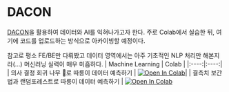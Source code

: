# DACON
[DACON](https://dacon.io)을 활용하여 데이터와 AI를 익혀나가고자 한다. 
주로 Colab에서 실습한 뒤, 여기에 코드를 업로드하는 방식으로 아카이빙할 예정이다.

참고로 평소 FE/BE만 다뤄봤고 데이터 영역에서는 아주 기초적인 NLP 처리만 해본지라(...) 머신러닝 실력이 매우 미흡하다.
| Machine Learning | Colab |
|:----:|:----:|
| 의사 결정 회귀 나무 🌳로 따릉이 데이터 예측하기 | [![Open In Colab](https://colab.research.google.com/assets/colab-badge.svg)](https://colab.research.google.com/drive/1SyzsTuQSawZmHdX5j00HQ38PFTa8HJwY)|
| 결측치 보간법과 랜덤포레스트로 따릉이 데이터 예측하기 | [![Open In Colab](https://colab.research.google.com/assets/colab-badge.svg)](https://colab.research.google.com/drive/1MkWLSRAOCl9go5OeIPZjFDJG5DCF6Xvu?hl=ko#scrollTo=3eHNaZplENoB)

